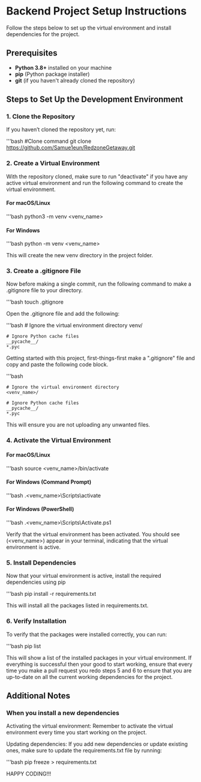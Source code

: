 # Backend Project Setup Instructions

Follow the steps below to set up the virtual environment and install dependencies for the project.

## Prerequisites

- **Python 3.8+** installed on your machine
- **pip** (Python package installer)
- **git** (if you haven't already cloned the repository)

## Steps to Set Up the Development Environment

### 1. Clone the Repository

If you haven’t cloned the repository yet, run:

'''bash
    #Clone command
    git clone https://github.com/Samue1eun/RedzoneGetaway.git


### 2. Create a Virtual Environment

With the repository cloned, make sure to run "deactivate" if you have any active virtual environment and run the following command to create the virtual environment.

#### For macOS/Linux
'''bash
    python3 -m venv <venv_name>


#### For Windows
'''bash
    python -m venv <venv_name>


This will create the new venv directory in the project folder. 

### 3. Create a .gitignore File

Now before making a single commit, run the following command to make a .gitignore file to your directory.

'''bash
    touch .gitignore


Open the .gitignore file and add the following:

'''bash
    # Ignore the virtual environment directory
    venv/

    # Ignore Python cache files
    __pycache__/
    *.pyc




Getting started with this project, first-things-first make a ".gitignore" file and copy and paste the following code block.

'''bash

    # Ignore the virtual environment directory
    <venv_name>/

    # Ignore Python cache files
    __pycache__/
    *.pyc



This will ensure you are not uploading any unwanted files. 

### 4. Activate the Virtual Environment

#### For macOS/Linux

'''bash
    source <venv_name>/bin/activate


#### For Windows (Command Prompt)
'''bash
    .\<venv_name>\Scripts\activate

#### For Windows (PowerShell)
'''bash
    .\<venv_name>\Scripts\Activate.ps1


Verify that the virtual environment has been activated. You should see (<venv_name>) appear in your terminal, indicating that the virtual environment is active. 

### 5. Install Dependencies

Now that your virtual environment is active, install the required dependencies using pip

'''bash
    pip install -r requirements.txt


This will install all the packages listed in requirements.txt.

### 6. Verify Installation 

To verify that the packages were installed correctly, you can run:

'''bash
    pip list


This will show a list of the installed packages in your virtual environment. If everything is successful then your good to start working, ensure that every time you make a pull request you redo steps 5 and 6 to ensure that you are up-to-date on all the current working dependencies for the project.

## Additional Notes

### When you install a new dependencies

Activating the virtual environment: Remember to activate the virtual environment every time you start working on the project.

Updating dependencies: If you add new dependencies or update existing ones, make sure to update the requirements.txt file by running:

'''bash
    pip freeze > requirements.txt


HAPPY CODING!!!